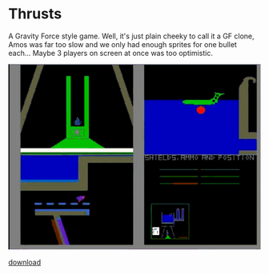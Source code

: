 # Thrusts

A Gravity Force style game. Well, it's just plain cheeky to call it a GF clone,
Amos was far too slow and we only had enough sprites for one bullet each...
Maybe 3 players on screen at once was too optimistic.

[![screenshot](thrusts.gif)](https://youtu.be/qjaxq99wKQk)

[download](thrusts_adf.zip)
